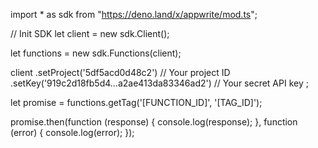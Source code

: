 import * as sdk from "https://deno.land/x/appwrite/mod.ts";

// Init SDK
let client = new sdk.Client();

let functions = new sdk.Functions(client);

client
    .setProject('5df5acd0d48c2') // Your project ID
    .setKey('919c2d18fb5d4...a2ae413da83346ad2') // Your secret API key
;


let promise = functions.getTag('[FUNCTION_ID]', '[TAG_ID]');

promise.then(function (response) {
    console.log(response);
}, function (error) {
    console.log(error);
});